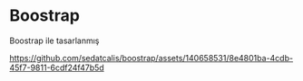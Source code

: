 # Boostrap
Boostrap ile tasarlanmış


https://github.com/sedatcalis/boostrap/assets/140658531/8e4801ba-4cdb-45f7-9811-6cdf24f47b5d


